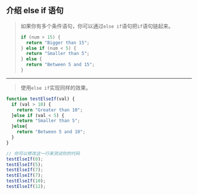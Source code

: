 ## 介绍 else if 语句

> 如果你有多个条件语句，你可以通过`else if`语句把`if`语句链起来。
>
> ```js
> if (num > 15) {
> 	return "Bigger than 15";
> } else if (num < 5) {
> 	return "Smaller than 5";
> } else {
> 	return "Between 5 and 15";
> }
> ```

---

> 使用`else if`实现同样的效果。

```js
function testElseIf(val) {
  if (val > 10) {
    return "Greater than 10";
  }else if (val < 5) {
    return "Smaller than 5";
  }else{
    return "Between 5 and 10";
  }
}

// 你可以修改这一行来测试你的代码
testElseIf(0);
testElseIf(5);
testElseIf(7);
testElseIf(7);
testElseIf(10);
testElseIf(12);
```

